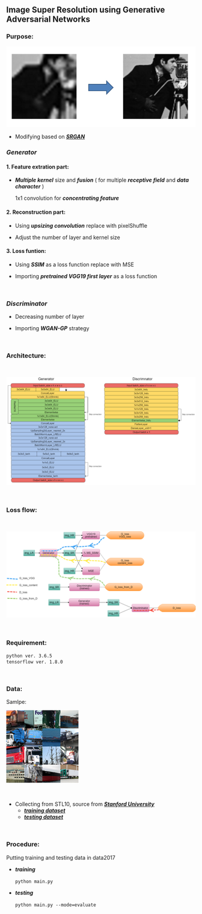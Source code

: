 ## Image Super Resolution using Generative Adversarial Networks

### Purpose:

![purpose](/img/purpose.jpg)

* Modifying based on ***[SRGAN](https://arxiv.org/abs/1609.04802)***

### *Generator*

#### 1. Feature extration part:

* ***Multiple kernel*** size and ***fusion*** ( for multiple ***receptive field*** and ***data character*** )

  1x1 convolution for ***concentrating feature***

#### 2. Reconstruction part:

* Using ***upsizing convolution*** replace with pixelShuffle

* Adjust the number of layer and kernel size

#### 3. Loss funtion:

* Using ***SSIM*** as a loss function replace with MSE 

* Importing ***pretrained VGG19 first layer*** as a loss function

<br />

### *Discriminator*

* Decreasing number of layer

* Importing ***WGAN-GP*** strategy

<br />

### Architecture:

<br />

![Architecture](/img/architecture.png)

<br />

### Loss flow:

<br />

![LossFlow](/img/lossflow.png)

<br />

### Requirement:

```
python ver. 3.6.5
tensorflow ver. 1.8.0
```

<br />

### Data:

Samlpe:

![datasample](/img/sample.png)

<br />

* Collecting from STL10, source from ***[Stanford University](https://cs.stanford.edu/~acoates/stl10/)***
  * ***[training dataset](https://drive.google.com/open?id=1FQxb7fFC2A-taChBujBf9-4cfpbNfUty)***
  * ***[testing dataset](https://drive.google.com/open?id=1T2nCA9sTozLz1Rarc7kRfiABXKMMdCHv)***
  
<br />
  
### Procedure:
  
  Putting training and testing data in data2017
  
  * ***training***
  
    ```python main.py```
    
  * ***testing***
  
    ```python main.py --mode=evaluate```
